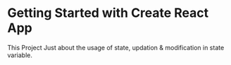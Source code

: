 # Getting Started with Create React App

This Project Just about the usage of state, updation & modification in state variable.

